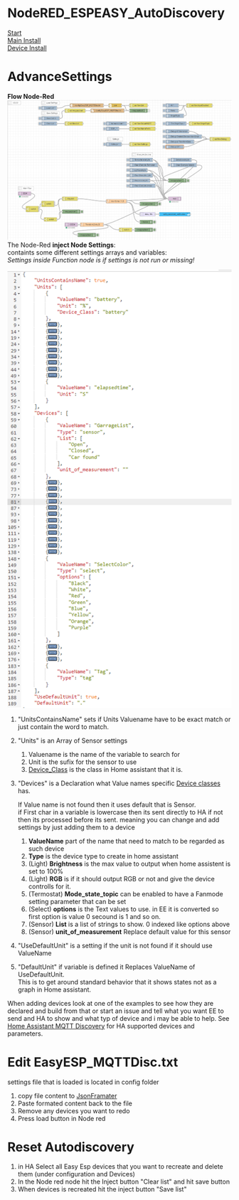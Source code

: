 # NodeRED_ESPEASY_AutoDiscovery  
[Start](README.md)  
[Main Install](MainInstall.md)  
[Device Install](Devices.md)  
<!--[Advance Settings](Advance.md)  -->


# AdvanceSettings
**Flow Node-Red**
![Flow_Node-Red](PNG/Flow_Node-Red.PNG)
The Node-Red **inject Node Settings**:  
containts some different settings arrays and variables:  
*Settings inside Function node is if settings is not run or missing!*

![Flow_Node-Red](PNG/Flow_Node-Red_Settings.PNG)

1. "UnitsContainsName" sets if Units Valuename have to be exact match or just contain the word to match.
2. "Units" is an Array of Sensor settings
   1. Valuename is the name of the variable to search for
   2. Unit is the sufix for the sensor to use  
   3. [Device_Class](https://www.home-assistant.io/docs/configuration/customizing-devices/#device-class)   is the class in Home assistant that it is. 
3. "Devices" is a Declaration what Value names specific [Device classes](https://www.home-assistant.io/docs/mqtt/discovery/) has.  
  
   If Value name is not found then it uses default that is Sensor.  
   if First char in a variable is lowercase then its sent directly to HA if not then its processed before its sent. 
   meaning you can change and add settings by just adding them to a device  
   1. **ValueName** part of the name that need to match to be regarded as such device  
   2. **Type** is the device type to create in home assistant  
   3. (Light) **Brightness** is the max value to output when home assistent is set to 100%  
   4. (Light) **RGB** is if it should output RGB or not and give the device controlls for it.  
   5. (Termostat) **Mode_state_topic** can be enabled to have a Fanmode setting parameter that can be set  
   6. (Select) **options** is the Text values to use. in EE it is converted so first option is value 0 secound is 1 and so on.  
   7. (Sensor) **List** is a list of strings to show. 0 indexed like options above  
   8. (Sensor) **unit_of_measurement** Replace default value for this sensor  
   
4. "UseDefaultUnit" is a setting if the unit is not found if it should use ValueName   
5. "DefaultUnit" if variable is defined it Replaces ValueName of UseDefaultUnit.  
      This is to get around standard behavior that it shows states not as a graph in Home assistant.  
      
When adding devices look at one of the examples to see how they are declared and build from that or start an issue and tell what you want EE to send and HA to show and what typ of device and i may be able to help. See [Home Assistant MQTT Discovery](https://www.home-assistant.io/docs/mqtt/discovery/) for HA supported devices and parameters.

# Edit EasyESP_MQTTDisc.txt
settings file that is loaded is located in config folder

1. copy file content to [JsonFramater](https://jsonformatter.curiousconcept.com/#)
2. Paste formated content back to the file
3. Remove any devices you want to redo
4. Press load button in Node red

# Reset Autodiscovery
1. in HA Select all Easy Esp devices that you want to recreate and delete them (under configuration and Devices)
2. In the Node red node hit the Inject button "Clear list" and hit save button
3. When devices is recreated hit the inject button "Save list" 


